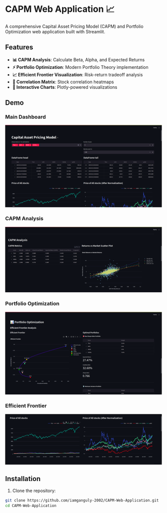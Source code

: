 # CAPM Web Application 📈

A comprehensive Capital Asset Pricing Model (CAPM) and Portfolio Optimization web application built with Streamlit.

## Features

- **📊 CAPM Analysis**: Calculate Beta, Alpha, and Expected Returns
- **⚡ Portfolio Optimization**: Modern Portfolio Theory implementation
- **📈 Efficient Frontier Visualization**: Risk-return tradeoff analysis
- **🔗 Correlation Matrix**: Stock correlation heatmaps
- **🎯 Interactive Charts**: Plotly-powered visualizations

## Demo

### Main Dashboard
![Main Dashboard](dashboard.png)

### CAPM Analysis
![CAPM Analysis](capm-analysis.png)

### Portfolio Optimization
![Portfolio Optimization](portfolio-optimization.png)

### Efficient Frontier
![Efficient Frontier](efficient-frontier.png)

## Installation

1. Clone the repository:
```bash
git clone https://github.com/iamganguly-2002/CAPM-Web-Application.git
cd CAPM-Web-Application

